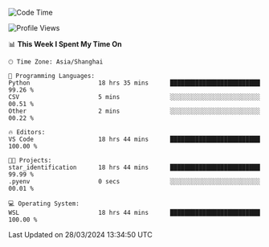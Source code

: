 <!--START_SECTION:waka-->
![Code Time](http://img.shields.io/badge/Code%20Time-1%2C580%20hrs%2027%20mins-blue)

![Profile Views](http://img.shields.io/badge/Profile%20Views-0-blue)

📊 **This Week I Spent My Time On** 

```text
🕑︎ Time Zone: Asia/Shanghai

💬 Programming Languages: 
Python                   18 hrs 35 mins      █████████████████████████   99.26 % 
CSV                      5 mins              ░░░░░░░░░░░░░░░░░░░░░░░░░   00.51 % 
Other                    2 mins              ░░░░░░░░░░░░░░░░░░░░░░░░░   00.22 % 

🔥 Editors: 
VS Code                  18 hrs 44 mins      █████████████████████████   100.00 % 

🐱‍💻 Projects: 
star_identification      18 hrs 44 mins      █████████████████████████   99.99 % 
.pyenv                   0 secs              ░░░░░░░░░░░░░░░░░░░░░░░░░   00.01 % 

💻 Operating System: 
WSL                      18 hrs 44 mins      █████████████████████████   100.00 % 
```


 Last Updated on 28/03/2024 13:34:50 UTC
<!--END_SECTION:waka-->